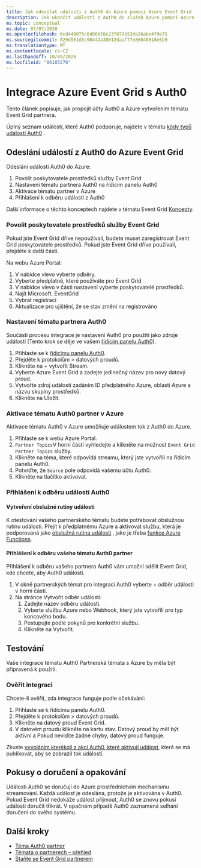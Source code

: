 ```yaml
---
title: Jak odesílat události z Auth0 do Azure pomocí Azure Event Grid
description: Jak ukončit události z Auth0 do služeb Azure pomocí Azure Event Grid.
ms.topic: conceptual
ms.date: 07/07/2020
ms.openlocfilehash: 6cd440075c6400b58c23f879b53da26abe4f9e75
ms.sourcegitcommit: 829d951d5c90442a38012daaf77e86046018e5b9
ms.translationtype: MT
ms.contentlocale: cs-CZ
ms.lasthandoff: 10/09/2020
ms.locfileid: "86103276"
---
```

# <a name="integrate-azure-event-grid-with-auth0"></a>Integrace Azure Event Grid s Auth0

Tento článek popisuje, jak propojit účty Auth0 a Azure vytvořením tématu Event Grid partnera.

Úplný seznam událostí, které Auth0 podporuje, najdete v tématu [kódy typů událostí Auth0](https://auth0.com/docs/logs/references/log-event-type-codes) .

## <a name="send-events-from-auth0-to-azure-event-grid"></a>Odeslání událostí z Auth0 do Azure Event Grid
Odeslání událostí Auth0 do Azure:

1. Povolit poskytovatele prostředků služby Event Grid
1. Nastavení tématu partnera Auth0 na řídicím panelu Auth0
1. Aktivace tématu partner v Azure
1. Přihlášení k odběru událostí z Auth0

Další informace o těchto konceptech najdete v tématu Event Grid [Koncepty](concepts.md).

### <a name="enable-event-grid-resource-provider"></a>Povolit poskytovatele prostředků služby Event Grid
Pokud jste Event Grid dříve nepoužívali, budete muset zaregistrovat Event Grid poskytovatele prostředků. Pokud jste Event Grid dříve používali, přejděte k další části.

Na webu Azure Portal:
1. V nabídce vlevo vyberte odběry.
1. Vyberte předplatné, které používáte pro Event Grid
1. V nabídce vlevo v části nastavení vyberte poskytovatelé prostředků.
1. Najít Microsoft. EventGrid
1. Vybrat registraci
1. Aktualizace pro ujištění, že se stav změní na registrováno

### <a name="set-up-an-auth0-partner-topic"></a>Nastavení tématu partnera Auth0
Součástí procesu integrace je nastavení Auth0 pro použití jako zdroje událostí (Tento krok se děje ve vašem [řídicím panelu Auth0](https://manage.auth0.com/)).

1. Přihlaste se k [řídicímu panelu Auth0](https://manage.auth0.com/).
1. Přejděte k protokolům > datových proudů.
1. Klikněte na + vytvořit Stream.
1. Vyberte Azure Event Grid a zadejte jedinečný název pro nový datový proud.
1. Vytvořte zdroj události zadáním ID předplatného Azure, oblasti Azure a názvu skupiny prostředků. 
1. Klikněte na Uložit.

### <a name="activate-your-auth0-partner-topic-in-azure"></a>Aktivace tématu Auth0 partner v Azure
Aktivace tématu Auth0 v Azure umožňuje událostem tok z Auth0 do Azure.

1. Přihlaste se k webu Azure Portal.
1. `Partner Topics`V horní části vyhledejte a klikněte na možnost `Event Grid Partner Topics` služby.
1. Klikněte na téma, které odpovídá streamu, který jste vytvořili na řídicím panelu Auth0.
1. Potvrďte, že `Source` pole odpovídá vašemu účtu Auth0.
1. Klikněte na tlačítko aktivovat.

### <a name="subscribe-to-auth0-events"></a>Přihlášení k odběru událostí Auth0

#### <a name="create-an-event-handler"></a>Vytvoření obslužné rutiny události
K otestování vašeho partnerského tématu budete potřebovat obslužnou rutinu události. Přejít k předplatnému Azure a aktivovat službu, která je podporovaná jako [obslužná rutina události](event-handlers.md) , jako je třeba [funkce Azure Functions](custom-event-to-function.md).

#### <a name="subscribe-to-your-auth0-partner-topic"></a>Přihlášení k odběru vašeho tématu Auth0 partner
Přihlášení k odběru vašeho partnera Auth0 vám umožní sdělit Event Grid, kde chcete, aby Auth0 události.

1. V okně partnerských témat pro integraci Auth0 vyberte + odběr události v horní části.
1. Na stránce Vytvořit odběr události:
    1. Zadejte název odběru události.
    1. Vyberte službu Azure nebo Webhook, který jste vytvořili pro typ koncového bodu.
    1. Postupujte podle pokynů pro konkrétní službu.
    1. Klikněte na Vytvořit.

## <a name="testing"></a>Testování
Vaše integrace tématu Auth0 Partnerská témata s Azure by měla být připravená k použití.

### <a name="verify-the-integration"></a>Ověřit integraci
Chcete-li ověřit, zda integrace funguje podle očekávání:

1. Přihlaste se k řídicímu panelu Auth0.
1. Přejděte k protokolům > datových proudů.
1. Klikněte na datový proud Event Grid.
1. V datovém proudu klikněte na kartu stav. Datový proud by měl být aktivní a Pokud nevidíte žádné chyby, datový proud funguje.

Zkuste [vyvoláním kterékoli z akcí Auth0, které aktivují událost,](https://auth0.com/docs/logs/references/log-event-type-codes) která se má publikovat, aby se zobrazil tok událostí.

## <a name="delivery-attempts-and-retries"></a>Pokusy o doručení a opakování
Události Auth0 se doručují do Azure prostřednictvím mechanismu streamování. Každá událost je odeslána, protože je aktivována v Auth0. Pokud Event Grid nedokáže událost přijmout, Auth0 se znovu pokusí události doručit třikrát. V opačném případě Auth0 zaznamená selhání doručení do svého systému.

## <a name="next-steps"></a>Další kroky

- [Téma Auth0 partner](auth0-overview.md)
- [Témata o partnerech – přehled](partner-topics-overview.md)
- [Staňte se Event Grid partnerem](partner-onboarding-overview.md)